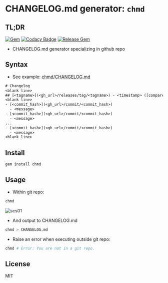 # CHANGELOG.md generator: `chmd`

## TL;DR

[![Gem](https://img.shields.io/gem/v/chmd?color=%23dc3519)](https://rubygems.org/gems/chmd) [![Codacy Badge](https://api.codacy.com/project/badge/Grade/3e754783cb5b4f5789376cdef143d8d8)](https://app.codacy.com/gh/eggplants/chmd?utm_source=github.com&utm_medium=referral&utm_content=eggplants/chmd&utm_campaign=Badge_Grade_Settings) [![Release Gem](https://github.com/eggplants/chmd/actions/workflows/release.yml/badge.svg)](https://github.com/eggplants/chmd/actions/workflows/release.yml)

- CHANGELOG.md generator specializing in github repo

## Syntax

- See example: [chmd/CHANGELOG.md](CHANGELOG.md)

```txt
# Changelog
<blank line>
## [<tagname>](<gh_url>/releases/tag/<tagname>) - <timestamp> ([compare](<gh_url>/compare/<prev_tagname | init_commit_hash>...<tagname>))
<blank line>
- [<commit_hash>](<gh_url>/commit/<commit_hash>)
  - <message>
- [<commit_hash>](<gh_url>/commit/<commit_hash>)
  - <message>
...
- [<commit_hash>](<gh_url>/commit/<commit_hash>)
  - <message>
<blank line>
```

## Install

```bash
gem install chmd
```

## Usage

- Within git repo:

```bash
chmd
```

![scs01](https://i.imgur.com/sh8h8pe.png)

- And output to CHANGELOG.md

```bash
chmd > CHANGELOG.md
```

- Raise an error when executing outside git repo:

```bash
chmd # Error: You are not in a git repo.
```

## License

MIT

